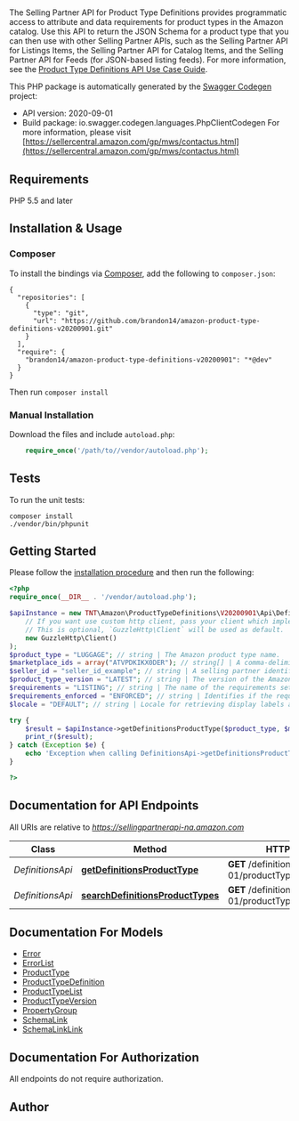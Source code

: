 # 
The Selling Partner API for Product Type Definitions provides programmatic access to attribute and data requirements for product types in the Amazon catalog. Use this API to return the JSON Schema for a product type that you can then use with other Selling Partner APIs, such as the Selling Partner API for Listings Items, the Selling Partner API for Catalog Items, and the Selling Partner API for Feeds (for JSON-based listing feeds).  For more information, see the [Product Type Definitions API Use Case Guide](doc:product-type-api-use-case-guide).

This PHP package is automatically generated by the [Swagger Codegen](https://github.com/swagger-api/swagger-codegen) project:

- API version: 2020-09-01
- Build package: io.swagger.codegen.languages.PhpClientCodegen
For more information, please visit [https://sellercentral.amazon.com/gp/mws/contactus.html](https://sellercentral.amazon.com/gp/mws/contactus.html)

## Requirements

PHP 5.5 and later

## Installation & Usage
### Composer

To install the bindings via [Composer](http://getcomposer.org/), add the following to `composer.json`:

```
{
  "repositories": [
    {
      "type": "git",
      "url": "https://github.com/brandon14/amazon-product-type-definitions-v20200901.git"
    }
  ],
  "require": {
    "brandon14/amazon-product-type-definitions-v20200901": "*@dev"
  }
}
```

Then run `composer install`

### Manual Installation

Download the files and include `autoload.php`:

```php
    require_once('/path/to//vendor/autoload.php');
```

## Tests

To run the unit tests:

```
composer install
./vendor/bin/phpunit
```

## Getting Started

Please follow the [installation procedure](#installation--usage) and then run the following:

```php
<?php
require_once(__DIR__ . '/vendor/autoload.php');

$apiInstance = new TNT\Amazon\ProductTypeDefinitions\V20200901\Api\DefinitionsApi(
    // If you want use custom http client, pass your client which implements `GuzzleHttp\ClientInterface`.
    // This is optional, `GuzzleHttp\Client` will be used as default.
    new GuzzleHttp\Client()
);
$product_type = "LUGGAGE"; // string | The Amazon product type name.
$marketplace_ids = array("ATVPDKIKX0DER"); // string[] | A comma-delimited list of Amazon marketplace identifiers for the request. Note: This parameter is limited to one marketplaceId at this time.
$seller_id = "seller_id_example"; // string | A selling partner identifier. When provided, seller-specific requirements and values are populated within the product type definition schema, such as brand names associated with the selling partner.
$product_type_version = "LATEST"; // string | The version of the Amazon product type to retrieve. Defaults to \"LATEST\",. Prerelease versions of product type definitions may be retrieved with \"RELEASE_CANDIDATE\". If no prerelease version is currently available, the \"LATEST\" live version will be provided.
$requirements = "LISTING"; // string | The name of the requirements set to retrieve requirements for.
$requirements_enforced = "ENFORCED"; // string | Identifies if the required attributes for a requirements set are enforced by the product type definition schema. Non-enforced requirements enable structural validation of individual attributes without all the required attributes being present (such as for partial updates).
$locale = "DEFAULT"; // string | Locale for retrieving display labels and other presentation details. Defaults to the default language of the first marketplace in the request.

try {
    $result = $apiInstance->getDefinitionsProductType($product_type, $marketplace_ids, $seller_id, $product_type_version, $requirements, $requirements_enforced, $locale);
    print_r($result);
} catch (Exception $e) {
    echo 'Exception when calling DefinitionsApi->getDefinitionsProductType: ', $e->getMessage(), PHP_EOL;
}

?>
```

## Documentation for API Endpoints

All URIs are relative to *https://sellingpartnerapi-na.amazon.com*

Class | Method | HTTP request | Description
------------ | ------------- | ------------- | -------------
*DefinitionsApi* | [**getDefinitionsProductType**](docs/Api/DefinitionsApi.md#getdefinitionsproducttype) | **GET** /definitions/2020-09-01/productTypes/{productType} | 
*DefinitionsApi* | [**searchDefinitionsProductTypes**](docs/Api/DefinitionsApi.md#searchdefinitionsproducttypes) | **GET** /definitions/2020-09-01/productTypes | 


## Documentation For Models

 - [Error](docs/Model/Error.md)
 - [ErrorList](docs/Model/ErrorList.md)
 - [ProductType](docs/Model/ProductType.md)
 - [ProductTypeDefinition](docs/Model/ProductTypeDefinition.md)
 - [ProductTypeList](docs/Model/ProductTypeList.md)
 - [ProductTypeVersion](docs/Model/ProductTypeVersion.md)
 - [PropertyGroup](docs/Model/PropertyGroup.md)
 - [SchemaLink](docs/Model/SchemaLink.md)
 - [SchemaLinkLink](docs/Model/SchemaLinkLink.md)


## Documentation For Authorization

 All endpoints do not require authorization.


## Author



